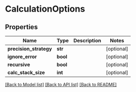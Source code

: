 # CalculationOptions

## Properties
Name | Type | Description | Notes
------------ | ------------- | ------------- | -------------
**precision_strategy** | **str** |  | [optional] 
**ignore_error** | **bool** |  | [optional] 
**recursive** | **bool** |  | [optional] 
**calc_stack_size** | **int** |  | [optional] 

[[Back to Model list]](../README.md#documentation-for-models) [[Back to API list]](../README.md#documentation-for-api-endpoints) [[Back to README]](../README.md)


